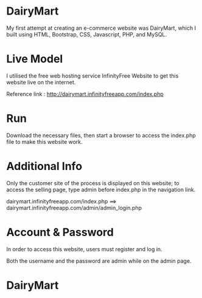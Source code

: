# DairyMart
My first attempt at creating an e-commerce website was DairyMart, which I built using HTML, Bootstrap, CSS, Javascript, PHP, and MySQL.


# Live Model
I utilised the free web hosting service InfinityFree Website to get this website live on the internet.

Reference link : http://dairymart.infinityfreeapp.com/index.php

# Run

Download the necessary files, then start a browser to access the index.php file to make this website work.

# Additional Info

Only the customer site of the process is displayed on this website; to access the selling page, type admin before index.php in the navigation link.

dairymart.infinityfreeapp.com/index.php ==>  dairymart.infinityfreeapp.com/admin/admin_login.php

# Account & Password

In order to access this website, users must register and log in.

Both the username and the password are admin while on the admin page.
# DairyMart
